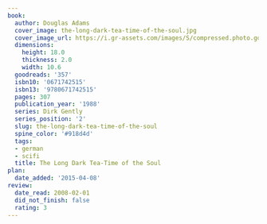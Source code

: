```yaml
---
book:
  author: Douglas Adams
  cover_image: the-long-dark-tea-time-of-the-soul.jpg
  cover_image_url: https://i.gr-assets.com/images/S/compressed.photo.goodreads.com/books/1388257271l/357._SY160_.jpg
  dimensions:
    height: 18.0
    thickness: 2.0
    width: 10.6
  goodreads: '357'
  isbn10: '0671742515'
  isbn13: '9780671742515'
  pages: 307
  publication_year: '1988'
  series: Dirk Gently
  series_position: '2'
  slug: the-long-dark-tea-time-of-the-soul
  spine_color: '#918d4d'
  tags:
  - german
  - scifi
  title: The Long Dark Tea-Time of the Soul
plan:
  date_added: '2015-04-08'
review:
  date_read: 2008-02-01
  did_not_finish: false
  rating: 3
---
```

